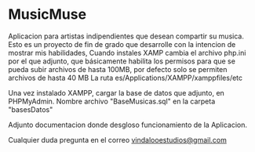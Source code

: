 # MusicMuse
Aplicacion para artistas indipendientes que desean compartir su musica.
Esto es un proyecto de fin de grado que desarrolle con la intencion de mostrar mis habilidades,
Cuando instales XAMP cambia el archivo php.ini por el que adjunto, que básicamente habilita los permisos para que se pueda subir archivos de hasta 100MB, por defecto solo se permiten archivos de hasta 40 MB
La ruta es/Applications/XAMPP/xamppfiles/etc

Una vez  instalado XAMPP, cargar la base de datos que adjunto, en PHPMyAdmin.
Nombre archivo "BaseMusicas.sql" en la carpeta "basesDatos"

Adjunto documentacion donde desgloso funcionamiento de la Aplicacion.

Cualquier duda pregunta en el correo vindalooestudios@gmail.com

